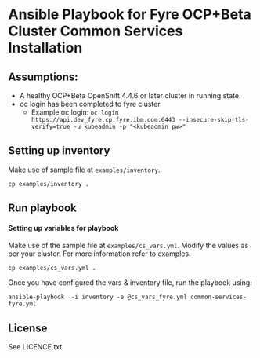 # Ansible Playbook for Fyre OCP+Beta Cluster Common Services Installation

## Assumptions:

 - A healthy OCP+Beta OpenShift 4.4.6 or later cluster in running state.
 - oc login has been completed to fyre cluster.
   - Example oc login: `oc login https://api.dev_fyre.cp.fyre.ibm.com:6443 --insecure-skip-tls-verify=true -u kubeadmin -p "<kubeadmin pw>" `



## Setting up inventory

Make use of sample file at `examples/inventory`.

```
cp examples/inventory .
```

## Run playbook

#### Setting up variables for playbook

Make use of the sample file at `examples/cs_vars.yml`. Modify the values as per your cluster. For more information refer to examples.

```
cp examples/cs_vars.yml .
```

Once you have configured the vars & inventory file, run the playbook using:

```
ansible-playbook  -i inventory -e @cs_vars_fyre.yml common-services-fyre.yml
```

License
-------

See LICENCE.txt
